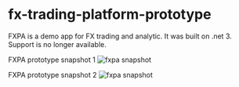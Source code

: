 # fx-trading-platform-prototype
FXPA is a demo app for FX trading and analytic. It was built on .net 3. Support is no longer available.

FXPA prototype snapshot 1 
![fxpa snapshot](https://github.com/harryho/demo-fx-trading-platform-prototype/blob/master/snapshots/fx-prototype-demo-s.png)

FXPA prototype snapshot 2 
![fxpa snapshot](https://github.com/harryho/demo-fx-trading-platform-prototype/blob/master/snapshots/fx-prototype-demo2-s.png)
